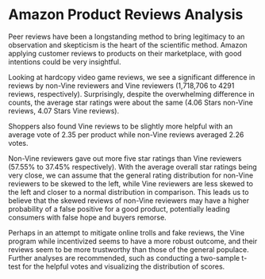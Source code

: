# Amazon Product Reviews Analysis
Peer reviews have been a longstanding method to bring legitimacy to an observation and skepticism is the heart of the scientific method. Amazon applying customer reviews to products on their marketplace, with good intentions could be very insightful.

Looking at hardcopy video game reviews, we see a significant difference in reviews by non-Vine reviewers and Vine reviewers (1,718,706 to 4291 reviews, respectively). Surprisingly, despite the overwhelming difference in counts, the average star ratings were about the same (4.06 Stars non-Vine reviews, 4.07 Stars Vine reviews).

Shoppers also found Vine reviews to be slightly more helpful with an average vote of 2.35 per product while non-Vine reviews averaged 2.26 votes.

Non-Vine reviewers gave out more five star ratings than Vine reviewers (57.55% to 37.45% respectively). With the average overall star ratings being very close, we can assume that the general rating distribution for non-Vine reviewers to be skewed to the left, while Vine reviewers are less skewed to the left and closer to a normal distribution in comparison. This leads us to believe that the skewed reviews of non-Vine reviewers may have a higher probability of a false positive for a good product, potentially leading consumers with false hope and buyers remorse.

Perhaps in an attempt to mitigate online trolls and fake reviews, the Vine program while incentivized seems to have a more robust outcome, and their reviews seem to be more trustworthy than those of the general populace. Further analyses are recommended, such as conducting a two-sample t-test for the helpful votes and visualizing the distribution of scores.
